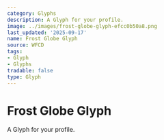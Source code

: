 ```yaml
---
category: Glyphs
description: A Glyph for your profile.
image: ../images/frost-globe-glyph-efcc0b50a8.png
last_updated: '2025-09-17'
name: Frost Globe Glyph
source: WFCD
tags:
- Glyph
- Glyphs
tradable: false
type: Glyph
---
```


# Frost Globe Glyph

A Glyph for your profile.

